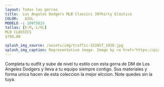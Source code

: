 ```yaml
---
layout: Todas las gorras
title:  Los Angeles Dodgers MLB Classics 39Thirty Elástica
COLOR:   AZUL
MODELO ·: 10975815
tallas: [S:M, L/XL]
MLB CLASSICS
$799.00

splash_img_source: /assets/img/traffic-332857_1920.jpg
splash_img_caption: Representative image. Image by <a href="https://pixabay.com/users/jonbonsilver-236141/">jonbonsilver</a> on Pixabay.
---
```

Completa tu outfit y sube de nivel tu estilo con esta gorra de DM de Los Angeles Dodgers y lleva a tu equipo siempre contigo. Sus materiales y forma unica hacen de esta coleccion la mejor elccion. Note quedes sin la tuya.

